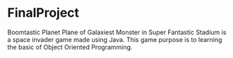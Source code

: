 # FinalProject

Boomtastic Planet Plane of Galaxiest Monster in Super Fantastic Stadium is a space invader game made using Java. This game purpose is to learning the basic of Object Oriented Programming.
